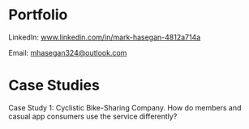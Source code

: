 # Portfolio

LinkedIn: www.linkedin.com/in/mark-hasegan-4812a714a

Email: mhasegan324@outlook.com

# Case Studies
Case Study 1: Cyclistic Bike-Sharing Company. How do members and casual app consumers use the service differently?
